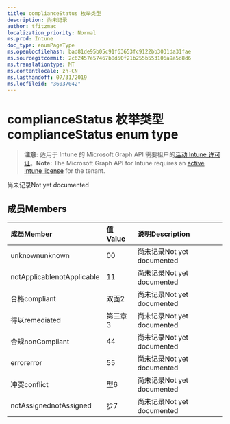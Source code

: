 ```yaml
---
title: complianceStatus 枚举类型
description: 尚未记录
author: tfitzmac
localization_priority: Normal
ms.prod: Intune
doc_type: enumPageType
ms.openlocfilehash: bad81de95b05c91f63653fc9122bb3031da31fae
ms.sourcegitcommit: 2c62457e57467b8d50f21b255b553106a9a5d8d6
ms.translationtype: MT
ms.contentlocale: zh-CN
ms.lasthandoff: 07/31/2019
ms.locfileid: "36037042"
---
```

# <a name="compliancestatus-enum-type"></a><span data-ttu-id="21e3e-103">complianceStatus 枚举类型</span><span class="sxs-lookup"><span data-stu-id="21e3e-103">complianceStatus enum type</span></span>

> <span data-ttu-id="21e3e-104">**注意:** 适用于 Intune 的 Microsoft Graph API 需要租户的[活动 Intune 许可证](https://go.microsoft.com/fwlink/?linkid=839381)。</span><span class="sxs-lookup"><span data-stu-id="21e3e-104">**Note:** The Microsoft Graph API for Intune requires an [active Intune license](https://go.microsoft.com/fwlink/?linkid=839381) for the tenant.</span></span>

<span data-ttu-id="21e3e-105">尚未记录</span><span class="sxs-lookup"><span data-stu-id="21e3e-105">Not yet documented</span></span>

## <a name="members"></a><span data-ttu-id="21e3e-106">成员</span><span class="sxs-lookup"><span data-stu-id="21e3e-106">Members</span></span>
|<span data-ttu-id="21e3e-107">成员</span><span class="sxs-lookup"><span data-stu-id="21e3e-107">Member</span></span>|<span data-ttu-id="21e3e-108">值</span><span class="sxs-lookup"><span data-stu-id="21e3e-108">Value</span></span>|<span data-ttu-id="21e3e-109">说明</span><span class="sxs-lookup"><span data-stu-id="21e3e-109">Description</span></span>|
|:---|:---|:---|
|<span data-ttu-id="21e3e-110">unknown</span><span class="sxs-lookup"><span data-stu-id="21e3e-110">unknown</span></span>|<span data-ttu-id="21e3e-111">0</span><span class="sxs-lookup"><span data-stu-id="21e3e-111">0</span></span>|<span data-ttu-id="21e3e-112">尚未记录</span><span class="sxs-lookup"><span data-stu-id="21e3e-112">Not yet documented</span></span>|
|<span data-ttu-id="21e3e-113">notApplicable</span><span class="sxs-lookup"><span data-stu-id="21e3e-113">notApplicable</span></span>|<span data-ttu-id="21e3e-114">1</span><span class="sxs-lookup"><span data-stu-id="21e3e-114">1</span></span>|<span data-ttu-id="21e3e-115">尚未记录</span><span class="sxs-lookup"><span data-stu-id="21e3e-115">Not yet documented</span></span>|
|<span data-ttu-id="21e3e-116">合格</span><span class="sxs-lookup"><span data-stu-id="21e3e-116">compliant</span></span>|<span data-ttu-id="21e3e-117">双面</span><span class="sxs-lookup"><span data-stu-id="21e3e-117">2</span></span>|<span data-ttu-id="21e3e-118">尚未记录</span><span class="sxs-lookup"><span data-stu-id="21e3e-118">Not yet documented</span></span>|
|<span data-ttu-id="21e3e-119">得以</span><span class="sxs-lookup"><span data-stu-id="21e3e-119">remediated</span></span>|<span data-ttu-id="21e3e-120">第三章</span><span class="sxs-lookup"><span data-stu-id="21e3e-120">3</span></span>|<span data-ttu-id="21e3e-121">尚未记录</span><span class="sxs-lookup"><span data-stu-id="21e3e-121">Not yet documented</span></span>|
|<span data-ttu-id="21e3e-122">合规</span><span class="sxs-lookup"><span data-stu-id="21e3e-122">nonCompliant</span></span>|<span data-ttu-id="21e3e-123">4</span><span class="sxs-lookup"><span data-stu-id="21e3e-123">4</span></span>|<span data-ttu-id="21e3e-124">尚未记录</span><span class="sxs-lookup"><span data-stu-id="21e3e-124">Not yet documented</span></span>|
|<span data-ttu-id="21e3e-125">error</span><span class="sxs-lookup"><span data-stu-id="21e3e-125">error</span></span>|<span data-ttu-id="21e3e-126">5</span><span class="sxs-lookup"><span data-stu-id="21e3e-126">5</span></span>|<span data-ttu-id="21e3e-127">尚未记录</span><span class="sxs-lookup"><span data-stu-id="21e3e-127">Not yet documented</span></span>|
|<span data-ttu-id="21e3e-128">冲突</span><span class="sxs-lookup"><span data-stu-id="21e3e-128">conflict</span></span>|<span data-ttu-id="21e3e-129">型</span><span class="sxs-lookup"><span data-stu-id="21e3e-129">6</span></span>|<span data-ttu-id="21e3e-130">尚未记录</span><span class="sxs-lookup"><span data-stu-id="21e3e-130">Not yet documented</span></span>|
|<span data-ttu-id="21e3e-131">notAssigned</span><span class="sxs-lookup"><span data-stu-id="21e3e-131">notAssigned</span></span>|<span data-ttu-id="21e3e-132">步</span><span class="sxs-lookup"><span data-stu-id="21e3e-132">7</span></span>|<span data-ttu-id="21e3e-133">尚未记录</span><span class="sxs-lookup"><span data-stu-id="21e3e-133">Not yet documented</span></span>|



